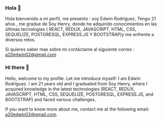 ### Hola 👋

Hola bienvenido a mi perfil, me presento : soy Edwin Rodríguez, Tengo 21 años , me gradue de Soy Henry, donde he adquirido conocimientos en las últimas tecnologías ( REACT, REDUX, JAVASCRIPT, HTML, CSS, SEQUELIZE, POSTGRESQL, EXPRESS.JS Y BOOTSTRAP)y me enfrente a diversos retos.

Si quieres saber mas sobre mi contáctame al siguiente correo : a20edwin02@gmail.com

### Hi there 👋

Hello, welcome to my profile. Let me introduce myself: I am Edwin Rodríguez. I am 21 years old and I graduated from Soy Henry, where I acquired knowledge in the latest technologies (REACT, REDUX, JAVASCRIPT, HTML, CSS, SEQUELIZE, POSTGRESQL, EXPRESS.JS, and BOOTSTRAP) and faced various challenges.

If you want to know more about me, contact me at the following email: a20edwin02@gmail.com.
